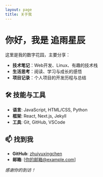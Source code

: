 ```yaml
---
layout: page
title: 关于我
---
```


# 你好，我是 追雨星辰

这里是我的数字花园，主要分享：

- **技术笔记**：Web开发、Linux、有趣的技术栈
- **生活思考**：阅读、学习与成长的感悟
- **项目记录**：个人项目的开发历程与总结

## 🛠 技能与工具

- **语言**: JavaScript, HTML/CSS, Python
- **框架**: React, Next.js, Jekyll
- **工具**: Git, GitHub, VSCode

## 📫 找到我

- **GitHub**: [zhuiyuxingchen](https://github.com/zhuiyuxingchen)
- **邮箱**: [你的邮箱@example.com]

*感谢你的到访！*
